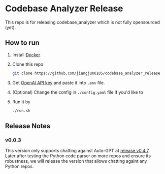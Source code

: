 # Codebase Analyzer Release
This repo is for releasing codebase_analyzer which is not fully opensourced (yet).

## How to run
1. Install [Docker](https://docs.docker.com/desktop/)
1. Clone this repo 
    ```bash
    git clone https://github.com/jiangjun0105/codebase_analyzer_release.git
    ```

1. Get [OpenAI API key]((https://help.openai.com/en/articles/4936850-where-do-i-find-my-secret-api-key)) and paste it into `.env` file.
1. (Optional) Change the config in `./config.yaml` file if you'd like to
1. Run it by
    ```bash
    ./run.sh
    ```

## Release Notes
### v0.0.3
This version only supports chatting against Auto-GPT at [release v0.4.7](https://github.com/Significant-Gravitas/Auto-GPT/tree/release-v0.4.7). Later after testing the Python code parser on more repos and ensure its robustness, we will release the version that allows chatting againt any Python repos.